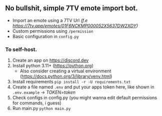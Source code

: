 ## No bullshit, simple 7TV emote import bot.

- Import an emote using a 7TV Url *(f.e https://7tv.app/emotes/01F6NCKMP000052X5637DW2XDY)*
- Custom permissions using `/permission`
- Basic configuration in `config.py`

### To self-host.
1. Create an app on https://discord.dev
2. Install python 3.11+ (https://python.org)
   - Also consider creating a virtual environment (https://docs.python.org/3/library/venv.html)
3. Install requirements `pip install -r -U requirements.txt`
4. Create a file named `.env` and put your apps token here, like shown in `.env.example` -> *TOKEN=token*
5. Check configs in config.py (you might wanna edit default permissions for commands, i guess)
6. Run main.py `python main.py`
